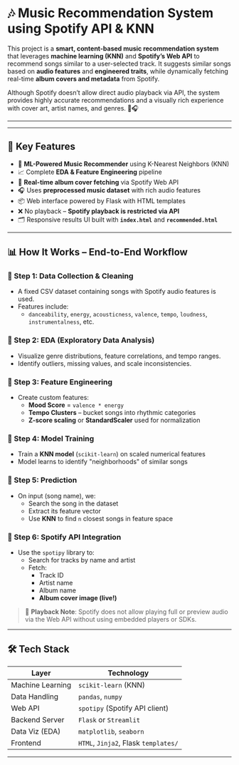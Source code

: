 # 🎶 Music Recommendation System using Spotify API & KNN

This project is a **smart, content-based music recommendation system** that leverages **machine learning (KNN)** and **Spotify’s Web API** to recommend songs similar to a user-selected track. It suggests similar songs based on **audio features** and **engineered traits**, while dynamically fetching real-time **album covers and metadata** from Spotify.

Although Spotify doesn’t allow direct audio playback via API, the system provides highly accurate recommendations and a visually rich experience with cover art, artist names, and genres. 🎨🎧

---

---

## 🚀 Key Features

- 🧠 **ML-Powered Music Recommender** using K-Nearest Neighbors (KNN)
- 📈 Complete **EDA & Feature Engineering** pipeline
- 🎼 **Real-time album cover fetching** via Spotify Web API
- 🎧 Uses **preprocessed music dataset** with rich audio features
- 📦 Web interface powered by Flask with HTML templates
- ❌ No playback – **Spotify playback is restricted via API**
- 🗂️ Responsive results UI built with **`index.html`** and **`recommended.html`**

---

## 📊 How It Works – End-to-End Workflow

### 🧹 Step 1: Data Collection & Cleaning

- A fixed CSV dataset containing songs with Spotify audio features is used.
- Features include:
  - `danceability`, `energy`, `acousticness`, `valence`, `tempo`, `loudness`, `instrumentalness`, etc.

### 🧪 Step 2: EDA (Exploratory Data Analysis)

- Visualize genre distributions, feature correlations, and tempo ranges.
- Identify outliers, missing values, and scale inconsistencies.

### 🧬 Step 3: Feature Engineering

- Create custom features:
  - **Mood Score** = `valence * energy`
  - **Tempo Clusters** – bucket songs into rhythmic categories
  - **Z-score scaling** or **StandardScaler** used for normalization

### 🧠 Step 4: Model Training

- Train a **KNN model** (`scikit-learn`) on scaled numerical features
- Model learns to identify "neighborhoods" of similar songs

### 🎯 Step 5: Prediction

- On input (song name), we:
  - Search the song in the dataset
  - Extract its feature vector
  - Use **KNN** to find `n` closest songs in feature space

### 🎨 Step 6: Spotify API Integration

- Use the `spotipy` library to:
  - Search for tracks by name and artist
  - Fetch:
    - Track ID
    - Artist name
    - Album name
    - **Album cover image (live!)**

> 📌 **Playback Note**: Spotify does not allow playing full or preview audio via the Web API without using embedded players or SDKs.

---

## 🛠️ Tech Stack

| Layer          | Technology                    |
|----------------|-------------------------------|
| Machine Learning | `scikit-learn` (KNN)         |
| Data Handling   | `pandas`, `numpy`             |
| Web API         | `spotipy` (Spotify API client)|
| Backend Server  | `Flask` or `Streamlit`        |
| Data Viz (EDA)  | `matplotlib`, `seaborn`       |
| Frontend        | `HTML`, `Jinja2`, Flask `templates/` |

---


